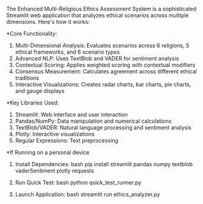 The Enhanced Multi-Religious Ethics Assessment System is a sophisticated Streamlit web application that analyzes ethical scenarios across multiple dimensions. Here's how it works:

*Core Functionality:
1) Multi-Dimensional Analysis: Evaluates scenarios across 6 religions, 5 ethical frameworks, and 6 scenario types
2) Advanced NLP: Uses TextBlob and VADER for sentiment analysis
3) Contextual Scoring: Applies weighted scoring with contextual modifiers
4) Consensus Measurement: Calculates agreement across different ethical traditions
5) Interactive Visualizations: Creates radar charts, bar charts, pie charts, and gauge displays


*Key Libraries Used:
1) Streamlit: Web interface and user interaction
2) Pandas/NumPy: Data manipulation and numerical calculations
3) TextBlob/VADER: Natural language processing and sentiment analysis
4) Plotly: Interactive visualizations
5) Regular Expressions: Text preprocessing


*If Running on a personal device 
1) Install Dependencies:
bash
pip install streamlit pandas numpy textblob vaderSentiment plotly requests

2) Run Quick Test:
bash
python quick_test_runner.py

3) Launch Application:
bash
streamlit run ethics_analyzer.py
